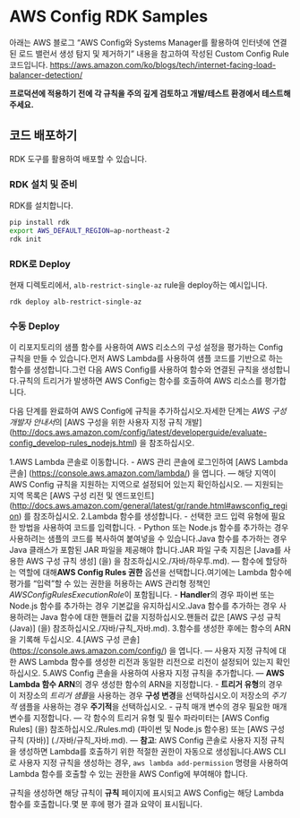 # AWS Config RDK Samples

아래는 AWS 블로그 “AWS Config와 Systems Manager를 활용하여 인터넷에 연결된 로드 밸런서 생성 탐지 및 제거하기” 내용을 참고하여 작성된 Custom Config Rule 코드입니다.
https://aws.amazon.com/ko/blogs/tech/internet-facing-load-balancer-detection/

**프로덕션에 적용하기 전에 각 규칙을 주의 깊게 검토하고 개발/테스트 환경에서 테스트해 주세요.**

## 코드 배포하기
RDK 도구를 활용하여 배포할 수 있습니다.

### RDK 설치 및 준비
RDK를 설치합니다.

```bash
pip install rdk
export AWS_DEFAULT_REGION=ap-northeast-2
rdk init
```

### RDK로 Deploy
현재 디렉토리에서, `alb-restrict-single-az` rule을 deploy하는 예시입니다.
```
rdk deploy alb-restrict-single-az
```

### 수동 Deploy
이 리포지토리의 샘플 함수를 사용하여 AWS 리소스의 구성 설정을 평가하는 Config 규칙을 만들 수 있습니다.먼저 AWS Lambda를 사용하여 샘플 코드를 기반으로 하는 함수를 생성합니다.그런 다음 AWS Config를 사용하여 함수와 연결된 규칙을 생성합니다.규칙의 트리거가 발생하면 AWS Config는 함수를 호출하여 AWS 리소스를 평가합니다.

다음 단계를 완료하여 AWS Config에 규칙을 추가하십시오.자세한 단계는 *AWS 구성 개발자 안내서*의 [AWS 구성을 위한 사용자 지정 규칙 개발] (http://docs.aws.amazon.com/config/latest/developerguide/evaluate-config_develop-rules_nodejs.html) 을 참조하십시오.

1.AWS Lambda 콘솔로 이동합니다.
	- AWS 관리 콘솔에 로그인하여 [AWS Lambda 콘솔] (https://console.aws.amazon.com/lambda/) 을 엽니다.
	— 해당 지역이 AWS Config 규칙을 지원하는 지역으로 설정되어 있는지 확인하십시오.
	— 지원되는 지역 목록은 [AWS 구성 리전 및 엔드포인트] (http://docs.aws.amazon.com/general/latest/gr/rande.html#awsconfig_region) 를 참조하십시오.
2.Lambda 함수를 생성합니다.
	- 선택한 코드 입력 유형에 필요한 방법을 사용하여 코드를 입력합니다. 
	- Python 또는 Node.js 함수를 추가하는 경우 사용하려는 샘플의 코드를 복사하여 붙여넣을 수 있습니다.Java 함수를 추가하는 경우 Java 클래스가 포함된 JAR 파일을 제공해야 합니다.JAR 파일 구축 지침은 [Java를 사용한 AWS 구성 규칙 생성] (을) 을 참조하십시오./자바/하우투.md).
	— 함수에 할당하는 역할에 대해**AWS Config Rules 권한** 옵션을 선택합니다.여기에는 Lambda 함수에 평가를 “입력”할 수 있는 권한을 허용하는 AWS 관리형 정책인 *AWSConfigRulesExecutionRole*이 포함됩니다.
	- **Handler**의 경우 파이썬 또는 Node.js 함수를 추가하는 경우 기본값을 유지하십시오.Java 함수를 추가하는 경우 사용하려는 Java 함수에 대한 핸들러 값을 지정하십시오.핸들러 값은 [AWS 구성 규칙 (Java)] (을) 참조하십시오./자바/규칙_자바.md).
3.함수를 생성한 후에는 함수의 ARN을 기록해 두십시오. 
4.[AWS 구성 콘솔] (https://console.aws.amazon.com/config/) 을 엽니다. 
	— 사용자 지정 규칙에 대한 AWS Lambda 함수를 생성한 리전과 동일한 리전으로 리전이 설정되어 있는지 확인하십시오. 
5.AWS Config 콘솔을 사용하여 사용자 지정 규칙을 추가합니다. 
	— **AWS Lambda 함수 ARN**의 경우 생성한 함수의 ARN을 지정합니다.
	- **트리거 유형**의 경우 이 저장소의 *트리거 샘플*을 사용하는 경우 **구성 변경**을 선택하십시오.이 저장소의 *주기적* 샘플을 사용하는 경우 **주기적**을 선택하십시오.
	- 규칙 매개 변수의 경우 필요한 매개 변수를 지정합니다.
	— 각 함수의 트리거 유형 및 필수 파라미터는 [AWS Config Rules] (을) 참조하십시오./Rules.md) (파이썬 및 Node.js 함수용) 또는 [AWS 구성 규칙 (자바)] (./자바/규칙_자바.md).
	— **참고**: AWS Config 콘솔로 사용자 지정 규칙을 생성하면 Lambda를 호출하기 위한 적절한 권한이 자동으로 생성됩니다.AWS CLI로 사용자 지정 규칙을 생성하는 경우, `aws lambda add-permission` 명령을 사용하여 Lambda 함수를 호출할 수 있는 권한을 AWS Config에 부여해야 합니다.

규칙을 생성하면 해당 규칙이 **규칙** 페이지에 표시되고 AWS Config는 해당 Lambda 함수를 호출합니다.몇 분 후에 평가 결과 요약이 표시됩니다.